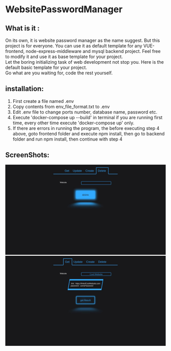 # WebsitePasswordManager
## What is it :
On its own, it is website password manager as the name suggest. But this project is for everyone. You can use it as default template for any VUE-frontend, node-express-middleware and mysql backend project. Feel free to modify it and use it as base template for your project. \
Let the boring initializing task of web development not stop you. Here is the default basic template for your project.\
Go what are you waiting for, code the rest yourself. 
## installation:
1.  First create a file named .env
2.  Copy contents from env_file_format.txt to .env
3.  Edit .env file to change ports number, database name, password etc.
4.  Execute 'docker-compose up --build' in terminal if you are running first time, every other time execute 'docker-compose up' only. 
5.  If there are errors in running the program, the before executing step 4 above, goto frontend folder and execute npm install, then go to backend folder and run npm install, then continue with step 4
## ScreenShots:
![delete](coolWebsiteGlow.jpg)
![get](coolWebsite.jpg)

